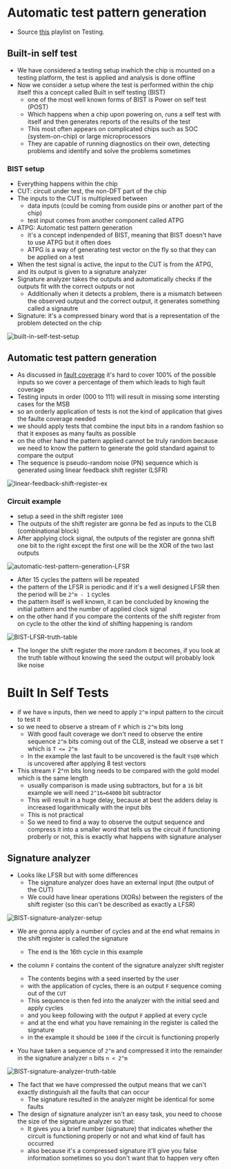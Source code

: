 # Automatic test pattern generation
- Source [this](https://www.youtube.com/playlist?list=PLyWAP9QBe16qiSMkBcAnUMxFagLIJzmv1) playlist on Testing.

## Built-in self test
- We have considered a testing setup inwhich the chip is mounted on a testing platform, the test is applied and analysis is done offline
- Now we consider a setup where the test is performed within the chip itself this a concept called Built in self testing (BIST)
    - one of the most well known forms of BIST is Power on self test (POST)
    - Which happens when a chip upon powering on, runs a self test with itself and then generates reports of the results of the test
    - This most often appears on complicated chips such as SOC (system-on-chip) or large microprocessors
    - They are capable of running diagnostics on their own, detecting problems and identify and solve the problems sometimes

### BIST setup
- Everything happens within the chip
- CUT: circuit under test, the non-DFT part of the chip
- The inputs to the CUT is multiplexed between
    - data inputs (could be coming from ouside pins or another part of the chip)
    - test input comes from another component called ATPG
- ATPG: Automatic test pattern generation
    - it's a concept indenpended of BIST, meaning that BIST doesn't have to use ATPG but it often does
    - ATPG is a way of generating test vector on the fly so that they can be applied on a test
- When the test signal is active, the input to the CUT is from the ATPG, and its output is given to a signature analyzer
- Signature analyzer takes the outputs and automatically checks if the outputs fit with the correct outputs or not
    - Additionally when it detects a problem, there is a mismatch between the observed output and the correct output, it generates something called a signautre
- Signature: it's a compressed binary word that is a representation of the problem detected on the chip

![built-in-self-test-setup](imgs/built-in-self-tests/built-in-self-test-setup.png)

## Automatic test pattern generation
- As discussed in [fault coverage](3-test-design-fault-coverage.md) it's hard to cover 100% of the possible inputs so we cover a percentage of them which leads to high fault coverage
- Testing inputs in order (000 to 111) will result in missing some intersting cases for the MSB
- so an orderly application of tests is not the kind of application that gives the faulte coverage needed
- we should apply tests that combine the input bits in a random fashion so that it exposes as many faults as possible
- on the other hand the pattern applied cannot be truly random because we need to know the pattern to generate the gold standard against to compare the output
- The sequence is pseudo-random noise (PN) sequence which is generated using linear feedback shift register (LSFR)

![linear-feedback-shift-register-ex](imgs/built-in-self-tests/linear-feedback-shift-register-ex.png)

### Circuit example
- setup a seed in the shift register `1000`
- The outputs of the shift register are gonna be fed as inputs to the CLB (combinational block)
- After applying clock signal, the outputs of the register are gonna shift one bit to the right except the first one will be the XOR of the two last outputs

![automatic-test-pattern-generation-LFSR](imgs/built-in-self-tests/automatic-test-pattern-generation-LFSR.png)

- After 15 cycles the pattern will be repeated
- the pattern of the LFSR is periodic and if it's a well designed LFSR then the period will be `2^m - 1` cycles
- the pattern itself is well known, it can be concluded by knowing the initial pattern and the number of applied clock signal
- on the other hand if you compare the contents of the shift register from on cycle to the other the kind of shifting happening is random
 
![BIST-LFSR-truth-table](imgs/built-in-self-tests/BIST-LFSR-truth-table.png)

- The longer the shift register the more random it becomes, if you look at the truth table without knowing the seed the output will probably look like noise


# Built In Self Tests
- if we have `m` inputs, then we need to apply `2^m` input pattern to the circuit to test it
- so we need to observe a stream of `F` which is `2^m` bits long
    - With good fault coverage we don't need to observe the entire sequence `2^m` bits coming out of the CLB, instead we observe a set `T` which is `T <= 2^m`
    - In the example the last fault to be uncovered is the fault `Ys@0` which is uncovered after applying 8 test vectors
- This stream `F` 2^m bits long needs to be compared with the gold model which is the same length
    - usually comparison is made using subtractors, but for a `16` bit example we will need `2^16=64000` bit subtractor
    - This will result in a huge delay, because at best the adders delay is increased logarithmically with the input bits
    - This is not practical
    - So we need to find a way to observe the output sequence and compress it into a smaller word that tells us the circuit if functioning proberly or not, this is exactly what happens with signature analyser

## Signature analyzer
- Looks like LFSR but with some differences
    - The signature analyzer does have an external input (the output of the CUT)
    - We could have linear operations (XORs) between the registers of the shift register (so this can't be described as exactly a LFSR)

![BIST-signature-analyzer-setup](imgs/built-in-self-tests/BIST-signature-analyzer-setup.png)

- We are gonna apply a number of cycles and at the end what remains in the shift register is called the signature
    - The end is the 16th cycle in this example
- the column `F` contains the content of the signature analyzer shift register
    - The contents begins with a seed inserted by the user
    - with the application of cycles, there is an output `F` sequence coming out of the `CUT`
    - This sequence is then fed into the analyzer with the initial seed and apply cycles
    - and you keep following with the output `F` applied at every cycle
    - and at the end what you have remaining in the register is called the signature
    - in the example it should be `1000` if the circuit is functioning properly

- You have taken a sequence of `2^m` and compressed it into the remainder in the signature analyzer `n` bits `n < 2^m`

![BIST-signature-analyzer-truth-table](imgs/built-in-self-tests/BIST-signature-analyzer-truth-table.png)

- The fact that we have compressed the output means that we can't exactly distinguish all the faults that can occur
    - The signature resulted in the analyzer might be identical for some faults
- The design of signature analyzer isn't an easy task, you need to choose the size of the signature analyzer so that:
    - It gives you a brief number (signature) that indicates whether the circuit is functioning properly or not and what kind of fault has occurred
    - also because it's a compressed signature it'll give you false information sometimes so you don't want that to happen very often

